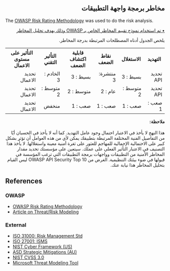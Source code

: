 <h2 dir='rtl' align='right'>مخاطر برمجة واجهة التطبيقات</h2>


The [OWASP Risk Rating Methodology][1] was used to do the risk analysis.
[<p dir='rtl' align='right'>▪️ تم استخدام نموذج تقييم المخاطر الخاص بـ OWASP وذلك بهدف تحليل المخاطر  </p>](0x03-introduction.md)

<p dir='rtl' align='right'>يلخص الجدول أدناه المصطلحات المرتبطة بدرجة المخاطر. 
 
 

<table dir='rtl' align="right">
  <tr>
    <th>التهديد </th>
    <th> الاستغلال </th>
    <th> نقاط الضعف </th>
    <th> قابلية اكتشاف الضعف </th>
    <th> التأثير التقني </th>
    <th> التأثير على مستوى الاعمال </th>
    <tr>
    <td> تحديد API  </td> 
   <td> بسيط : 3 </td> 
   <td> منتشرة: 3 </td> 
   <td> بسيط : 3 </td> 
     <td> الخادم : 3 </td> 
         <td> تحديد الاعمال </td>
        </tr> 
         <td> تحديد API </td> 
         <td> متوسط : 2 </td> 
         <td> عام : 2 </td> 
         <td> متوسط : 2 </td> 
         <td> متوسط : 2  </td> 
         <td> تحديد الاعمال </td> 
         </tr> 
         <td> صعب : 1 </td> 
         <td> صعب : 1 </td> 
         <td> صعب : 1 </td> 
         <td> صعب : 1 </td> 
         <td> منخفض </td> 
         <td> تحديد الاعمال </td> 
</tr> 
</tr>
</table>


<h4 dir='rtl' align='right'>ملاحظة: </h4>
<p dir='rtl' align='right'> هذا النهج لا يأخذ في الاعتبار احتمال وجود عامل التهديد. كما أنه لا يأخذ في الحسبان أيًا من التفاصيل الفنية المختلفة المرتبطة بتطبيقك يمكن لأي من هذه العوامل أن تؤثر بشكل كبير على الاحتمالية الإجمالية للمهاجم للعثور على ثغرة أمنية معينة واستغلالها. لا يأخذ هذا التصنيف في الاعتبار التأثير الفعلي على عملك. سيتعين على مؤسستك تحديد مقدار المخاطر الأمنية من التطبيقات وواجهات برمجة التطبيقات التي ترغب المؤسسة في قبولها في ضوء بيئتك التنظيمية. الغرض من OWASP API Security Top 10 ليس القيام بتحليل المخاطر هذا نيابة عنك.



## References

### OWASP

* [OWASP Risk Rating Methodology][1]
* [Article on Threat/Risk Modeling][2]

### External

* [ISO 31000: Risk Management Std][3]
* [ISO 27001: ISMS][4]
* [NIST Cyber Framework (US)][5]
* [ASD Strategic Mitigations (AU)][6]
* [NIST CVSS 3.0][7]
* [Microsoft Threat Modeling Tool][8]

[1]: https://www.owasp.org/index.php/OWASP_Risk_Rating_Methodology
[2]: https://www.owasp.org/index.php/Threat_Risk_Modeling
[3]: https://www.iso.org/iso-31000-risk-management.html
[4]: https://www.iso.org/isoiec-27001-information-security.html
[5]: https://www.nist.gov/cyberframework
[6]: https://www.asd.gov.au/infosec/mitigationstrategies.htm
[7]: https://nvd.nist.gov/vuln-metrics/cvss/v3-calculator
[8]: https://www.microsoft.com/en-us/download/details.aspx?id=49168

